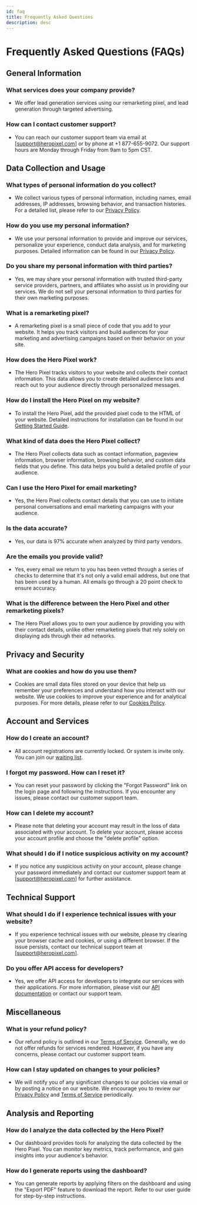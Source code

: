 ```yaml
---
id: faq
title: Frequently Asked Questions
description: desc
---
```


# Frequently Asked Questions (FAQs)

## General Information

### What services does your company provide?

- We offer lead generation services using our remarketing pixel, and lead generation through targeted advertising.

### How can I contact customer support?

- You can reach our customer support team via email at [support@heropixel.com] or by phone at +1 877-655-9072. Our support hours are Monday through Friday from 9am to 5pm CST.

## Data Collection and Usage

### What types of personal information do you collect?

- We collect various types of personal information, including names, email addresses, IP addresses, browsing behavior, and transaction histories. For a detailed list, please refer to our [Privacy Policy](/privacy-policy).

### How do you use my personal information?

- We use your personal information to provide and improve our services, personalize your experience, conduct data analysis, and for marketing purposes. Detailed information can be found in our [Privacy Policy](/privacy-policy).

### Do you share my personal information with third parties?

- Yes, we may share your personal information with trusted third-party service providers, partners, and affiliates who assist us in providing our services. We do not sell your personal information to third parties for their own marketing purposes.

### What is a remarketing pixel?

- A remarketing pixel is a small piece of code that you add to your website. It helps you track visitors and build audiences for your marketing and advertising campaigns based on their behavior on your site.

### How does the Hero Pixel work?

- The Hero Pixel tracks visitors to your website and collects their contact information. This data allows you to create detailed audience lists and reach out to your audience directly through personalized messages.

### How do I install the Hero Pixel on my website?

- To install the Hero Pixel, add the provided pixel code to the HTML of your website. Detailed instructions for installation can be found in our [Getting Started Guide](/docs/start-registration).

### What kind of data does the Hero Pixel collect?

- The Hero Pixel collects data such as contact information, pageview information, browser information, browsing behavior, and custom data fields that you define. This data helps you build a detailed profile of your audience.

### Can I use the Hero Pixel for email marketing?

- Yes, the Hero Pixel collects contact details that you can use to initiate personal conversations and email marketing campaigns with your audience.

### Is the data accurate?

- Yes, our data is 97% accurate when analyzed by third party vendors.

### Are the emails you provide valid?

- Yes, every email we return to you has been vetted through a series of checks to determine that it's not only a valid email address, but one that has been used by a human. All emails go through a 20 point check to ensure accuracy.

### What is the difference between the Hero Pixel and other remarketing pixels?

- The Hero Pixel allows you to own your audience by providing you with their contact details, unlike other remarketing pixels that rely solely on displaying ads through their ad networks.

## Privacy and Security

### What are cookies and how do you use them?

- Cookies are small data files stored on your device that help us remember your preferences and understand how you interact with our website. We use cookies to improve your experience and for analytical purposes. For more details, please refer to our [Cookies Policy](/privacy-policy).

## Account and Services

### How do I create an account?

- All account registrations are currently locked. Or system is invite only. You can join our [waiting list](https://go.heropixel.com/waitlist).

### I forgot my password. How can I reset it?

- You can reset your password by clicking the "Forgot Password" link on the login page and following the instructions. If you encounter any issues, please contact our customer support team.

### How can I delete my account?

- Please note that deleting your account may result in the loss of data associated with your account. To delete your account, please access your account profile and choose the "delete profile" option.

### What should I do if I notice suspicious activity on my account?

- If you notice any suspicious activity on your account, please change your password immediately and contact our customer support team at [support@heropixel.com] for further assistance.

## Technical Support

### What should I do if I experience technical issues with your website?

- If you experience technical issues with our website, please try clearing your browser cache and cookies, or using a different browser. If the issue persists, contact our technical support team at [support@heropixel.com].

### Do you offer API access for developers?

- Yes, we offer API access for developers to integrate our services with their applications. For more information, please visit our [API documentation](/docs/intro-to-graphql) or contact our support team.

## Miscellaneous

### What is your refund policy?

- Our refund policy is outlined in our [Terms of Service](/terms-and-conditions). Generally, we do not offer refunds for services rendered. However, if you have any concerns, please contact our customer support team.

### How can I stay updated on changes to your policies?

- We will notify you of any significant changes to our policies via email or by posting a notice on our website. We encourage you to review our [Privacy Policy](/privacy-policy) and [Terms of Service](/terms-and-conditions) periodically.

## Analysis and Reporting

### How do I analyze the data collected by the Hero Pixel?

- Our dashboard provides tools for analyzing the data collected by the Hero Pixel. You can monitor key metrics, track performance, and gain insights into your audience's behavior.

### How do I generate reports using the dashboard?

- You can generate reports by applying filters on the dashboard and using the "Export PDF" feature to download the report. Refer to our user guide for step-by-step instructions.
